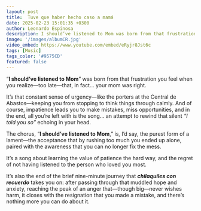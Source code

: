 ```yaml
---
layout: post
title:  Tuve que haber hecho caso a mamá
date: 2025-02-23 15:01:35 +0300
author: Leonardo Espinosa
description: I should’ve listened to Mom was born from that frustration you feel when you realize—too late—that, in fact… your mom was right.
image: '/images/albumCR.jpg'
video_embed: https://www.youtube.com/embed/eRyjr8Jst6c
tags: [Music]
tags_color: '#9575CD'
featured: false
---
```

“**I should’ve listened to Mom**” was born from that frustration you feel when you realize—too late—that, in fact… your mom was right.

It’s that constant sense of urgency—like the porters at the Central de Abastos—keeping you from stopping to think things through calmly. And of course, impatience leads you to make mistakes, miss opportunities, and in the end, all you’re left with is the song… an attempt to rewind that silent *“I told you so”* echoing in your head.

The chorus, “**I should’ve listened to Mom**,” is, I’d say, the purest form of a lament—the acceptance that by rushing too much you ended up alone, paired with the awareness that you can no longer fix the mess.

It’s a song about learning the value of patience the hard way, and the regret of not having listened to the person who loved you most.

It’s also the end of the brief nine-minute journey that ***chilaquiles con recuerdo*** takes you on: after passing through that muddled hope and anxiety, reaching the peak of an anger that—though big—never wishes harm, it closes with the resignation that you made a mistake, and there’s nothing more you can do about it.
